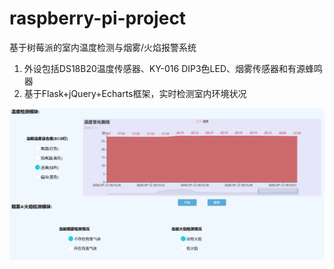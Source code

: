 # raspberry-pi-project

基于树莓派的室内温度检测与烟雾/火焰报警系统

1. 外设包括DS18B20温度传感器、KY-016 DIP3色LED、烟雾传感器和有源蜂鸣器
2. 基于Flask+jQuery+Echarts框架，实时检测室内环境状况

![result](static/1.png)


